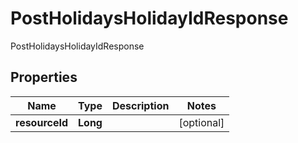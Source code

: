

# PostHolidaysHolidayIdResponse

PostHolidaysHolidayIdResponse

## Properties

| Name | Type | Description | Notes |
|------------ | ------------- | ------------- | -------------|
|**resourceId** | **Long** |  |  [optional] |




